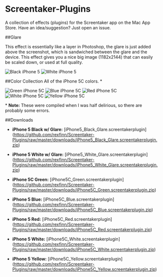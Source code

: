 Screentaker-Plugins
===================

A collection of effects (plugins) for the Screentaker app on the Mac App Store.  Have an idea/suggestion?  Just open an issue.

##Glare

This effect is essentially like a layer in Photoshop, the glare is just added above the screenshot, which is sandwiched between the glare and the device.  This effect gives you a nice big image (1182x2144) that can easily be scaled down, or used at full quality.

![Black iPhone 5](http://i.imgur.com/4miwK9U.png)
![White iPhone 5](http://i.imgur.com/wJ4wDgu.png)

##Color Collection
All of the iPhone 5C colors. *

![Green iPhone 5C](http://i.imgur.com/nfMw4BT.png)
![Blue iPhone 5C](http://i.imgur.com/mv7jr0Q.png)
![Red iPhone 5C](http://i.imgur.com/sQG7418.png)   
![White iPhone 5C](http://i.imgur.com/nRL2HKZ.png)
![Yellow iPhone 5C](http://i.imgur.com/syoOdVn.png)

\* **Note:** These were compiled when I was half delirious, so there are probably some errors.

##Downloads
- **iPhone 5 Black w/ Glare:** [iPhone5_Black_Glare.screentakerplugin] (https://github.com/rexfinn/Screentaker-Plugins/raw/master/downloads/iPhone5_Black_Glare.screentakerplugin.zip)
- **iPhone 5 White w/ Glare:** [iPhone5_White_Glare.screentakerplugin] (https://github.com/rexfinn/Screentaker-Plugins/raw/master/downloads/iPhone5_White_Glare.screentakerplugin.zip)

- **iPhone 5C Green:** [iPhone5C_Green.screentakerplugin] (https://github.com/rexfinn/Screentaker-Plugins/raw/master/downloads/iPhone5C_Green.screentakerplugin.zip)
- **iPhone 5 Blue:** [iPhone5C_Blue.screentakerplugin] (https://github.com/rexfinn/Screentaker-Plugins/raw/master/downloads/iPhone5C_Blue.screentakerplugin.zip)
- **iPhone 5 Red:** [iPhone5C_Red.screentakerplugin] (https://github.com/rexfinn/Screentaker-Plugins/raw/master/downloads/iPhone5C_Red.screentakerplugin.zip)
- **iPhone 5 White:** [iPhone5C_White.screentakerplugin] (https://github.com/rexfinn/Screentaker-Plugins/raw/master/downloads/iPhone5C_White.screentakerplugin.zip)
- **iPhone 5 Yellow:** [iPhone5C_Yellow.screentakerplugin] (https://github.com/rexfinn/Screentaker-Plugins/raw/master/downloads/iPhone5C_Yellow.screentakerplugin.zip)
